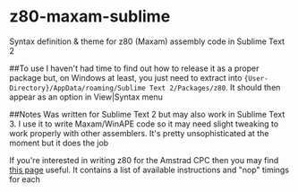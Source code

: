 # z80-maxam-sublime
Syntax definition &amp; theme for z80 (Maxam) assembly code in Sublime Text 2

##To use
I haven't had time to find out how to release it as a proper package but, on Windows at least, you just need to extract into ```{User-Directory}/AppData/roaming/Sublime Text 2/Packages/z80```. It should then appear as an option in View|Syntax menu

##Notes
Was written for Sublime Text 2 but may also work in Sublime Text 3. I use it to write Maxam/WinAPE code so it may need slight tweaking to work properly with other assemblers. It's pretty unsophisticated at the moment but it does the job

If you're interested in writing z80 for the Amstrad CPC then you may find [this page](http://borilla.co.uk/z80.html) useful. It contains a list of available instructions and "nop" timings for each
